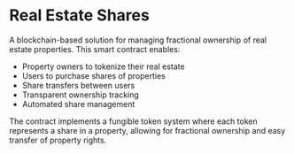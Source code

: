 # Real Estate Shares

A blockchain-based solution for managing fractional ownership of real estate properties. This smart contract enables:

- Property owners to tokenize their real estate
- Users to purchase shares of properties
- Share transfers between users
- Transparent ownership tracking
- Automated share management

The contract implements a fungible token system where each token represents a share in a property, allowing for fractional ownership and easy transfer of property rights.
